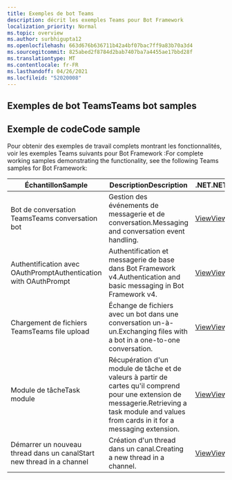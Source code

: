```yaml
---
title: Exemples de bot Teams
description: décrit les exemples Teams pour Bot Framework
localization_priority: Normal
ms.topic: overview
ms.author: surbhigupta12
ms.openlocfilehash: 663d676b636711b42a4bf07bac7ff9a83b70a3d4
ms.sourcegitcommit: 825abed2f8784d2bab7407ba7a4455ae17bbd28f
ms.translationtype: MT
ms.contentlocale: fr-FR
ms.lasthandoff: 04/26/2021
ms.locfileid: "52020008"
---
```

## <a name="teams-bot-samples"></a><span data-ttu-id="a91ed-103">Exemples de bot Teams</span><span class="sxs-lookup"><span data-stu-id="a91ed-103">Teams bot samples</span></span>

## <a name="code-sample"></a><span data-ttu-id="a91ed-104">Exemple de code</span><span class="sxs-lookup"><span data-stu-id="a91ed-104">Code sample</span></span>

<span data-ttu-id="a91ed-105">Pour obtenir des exemples de travail complets montrant les fonctionnalités, voir les exemples Teams suivants pour Bot Framework :</span><span class="sxs-lookup"><span data-stu-id="a91ed-105">For complete working samples demonstrating the functionality, see the following Teams samples for Bot Framework:</span></span>

| <span data-ttu-id="a91ed-106">**Échantillon**</span><span class="sxs-lookup"><span data-stu-id="a91ed-106">**Sample**</span></span> | <span data-ttu-id="a91ed-107">**Description**</span><span class="sxs-lookup"><span data-stu-id="a91ed-107">**Description**</span></span> | <span data-ttu-id="a91ed-108">**.NET**</span><span class="sxs-lookup"><span data-stu-id="a91ed-108">**.NET**</span></span> | <span data-ttu-id="a91ed-109">**JavaScript**</span><span class="sxs-lookup"><span data-stu-id="a91ed-109">**JavaScript**</span></span> | <span data-ttu-id="a91ed-110">**Python**</span><span class="sxs-lookup"><span data-stu-id="a91ed-110">**Python**</span></span> |
|--------|------------- |---|---|---|
| <span data-ttu-id="a91ed-111">Bot de conversation Teams</span><span class="sxs-lookup"><span data-stu-id="a91ed-111">Teams conversation bot</span></span> | <span data-ttu-id="a91ed-112">Gestion des événements de messagerie et de conversation.</span><span class="sxs-lookup"><span data-stu-id="a91ed-112">Messaging and conversation event handling.</span></span> | [<span data-ttu-id="a91ed-113">View</span><span class="sxs-lookup"><span data-stu-id="a91ed-113">View</span></span>](https://github.com/microsoft/BotBuilder-Samples/tree/master/samples/csharp_dotnetcore/57.teams-conversation-bot)| [<span data-ttu-id="a91ed-114">View</span><span class="sxs-lookup"><span data-stu-id="a91ed-114">View</span></span>](https://github.com/microsoft/BotBuilder-Samples/tree/master/samples/javascript_nodejs/57.teams-conversation-bot)| [<span data-ttu-id="a91ed-115">View</span><span class="sxs-lookup"><span data-stu-id="a91ed-115">View</span></span>](https://github.com/microsoft/BotBuilder-Samples/tree/master/samples/python/57.teams-conversation-bot) |
| <span data-ttu-id="a91ed-116">Authentification avec OAuthPrompt</span><span class="sxs-lookup"><span data-stu-id="a91ed-116">Authentication with OAuthPrompt</span></span>| <span data-ttu-id="a91ed-117">Authentification et messagerie de base dans Bot Framework v4.</span><span class="sxs-lookup"><span data-stu-id="a91ed-117">Authentication and basic messaging in Bot Framework v4.</span></span> | [<span data-ttu-id="a91ed-118">View</span><span class="sxs-lookup"><span data-stu-id="a91ed-118">View</span></span>](https://github.com/microsoft/BotBuilder-Samples/tree/master/samples/csharp_dotnetcore/46.teams-auth)| [<span data-ttu-id="a91ed-119">View</span><span class="sxs-lookup"><span data-stu-id="a91ed-119">View</span></span>](https://github.com/microsoft/BotBuilder-Samples/tree/master/samples/javascript_nodejs/46.teams-auth)| [<span data-ttu-id="a91ed-120">View</span><span class="sxs-lookup"><span data-stu-id="a91ed-120">View</span></span>](https://github.com/microsoft/BotBuilder-Samples/tree/master/samples/python/46.teams-auth) |
|<span data-ttu-id="a91ed-121">Chargement de fichiers Teams</span><span class="sxs-lookup"><span data-stu-id="a91ed-121">Teams file upload</span></span> | <span data-ttu-id="a91ed-122">Échange de fichiers avec un bot dans une conversation un-à-un.</span><span class="sxs-lookup"><span data-stu-id="a91ed-122">Exchanging files with a bot in a one-to-one conversation.</span></span> | [<span data-ttu-id="a91ed-123">View</span><span class="sxs-lookup"><span data-stu-id="a91ed-123">View</span></span>](https://github.com/microsoft/BotBuilder-Samples/tree/master/samples/csharp_dotnetcore/56.teams-file-upload) | [<span data-ttu-id="a91ed-124">View</span><span class="sxs-lookup"><span data-stu-id="a91ed-124">View</span></span>](https://github.com/microsoft/BotBuilder-Samples/tree/master/samples/javascript_nodejs/56.teams-file-upload) | [<span data-ttu-id="a91ed-125">View</span><span class="sxs-lookup"><span data-stu-id="a91ed-125">View</span></span>](https://github.com/microsoft/BotBuilder-Samples/tree/master/samples/python/56.teams-file-upload) |
| <span data-ttu-id="a91ed-126">Module de tâche</span><span class="sxs-lookup"><span data-stu-id="a91ed-126">Task module</span></span> | <span data-ttu-id="a91ed-127">Récupération d'un module de tâche et de valeurs à partir de cartes qu'il comprend pour une extension de messagerie.</span><span class="sxs-lookup"><span data-stu-id="a91ed-127">Retrieving a task module and values from cards in it for a messaging extension.</span></span> | [<span data-ttu-id="a91ed-128">View</span><span class="sxs-lookup"><span data-stu-id="a91ed-128">View</span></span>](https://github.com/microsoft/BotBuilder-Samples/tree/main/samples/csharp_dotnetcore/54.teams-task-module) | [<span data-ttu-id="a91ed-129">View</span><span class="sxs-lookup"><span data-stu-id="a91ed-129">View</span></span>](https://github.com/microsoft/BotBuilder-Samples/tree/main/samples/javascript_nodejs/54.teams-task-module) | [<span data-ttu-id="a91ed-130">View</span><span class="sxs-lookup"><span data-stu-id="a91ed-130">View</span></span>](https://github.com/microsoft/BotBuilder-Samples/tree/main/samples/python/54.teams-task-module) |
| <span data-ttu-id="a91ed-131">Démarrer un nouveau thread dans un canal</span><span class="sxs-lookup"><span data-stu-id="a91ed-131">Start new thread in a channel</span></span> | <span data-ttu-id="a91ed-132">Création d'un thread dans un canal.</span><span class="sxs-lookup"><span data-stu-id="a91ed-132">Creating a new thread in a channel.</span></span> | [<span data-ttu-id="a91ed-133">View</span><span class="sxs-lookup"><span data-stu-id="a91ed-133">View</span></span>](https://github.com/microsoft/BotBuilder-Samples/tree/main/samples/csharp_dotnetcore/58.teams-start-new-thread-in-channel) | [<span data-ttu-id="a91ed-134">View</span><span class="sxs-lookup"><span data-stu-id="a91ed-134">View</span></span>](https://github.com/microsoft/BotBuilder-Samples/tree/main/samples/javascript_nodejs/58.teams-start-new-thread-in-channel) | [<span data-ttu-id="a91ed-135">View</span><span class="sxs-lookup"><span data-stu-id="a91ed-135">View</span></span>](https://github.com/microsoft/BotBuilder-Samples/tree/main/samples/python/58.teams-start-thread-in-channel) |
